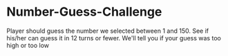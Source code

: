# Number-Guess-Challenge
  Player should guess the number we  selected  between 1 and 150. See if his/her can guess it in 12 turns or fewer. We'll tell you if your guess was too high or too low
